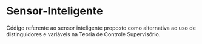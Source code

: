 # Sensor-Inteligente
Código referente ao sensor inteligente proposto como alternativa ao uso de distinguidores e variáveis na Teoria de Controle Supervisório. 
